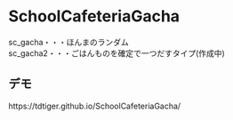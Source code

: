 # SchoolCafeteriaGacha<br>

sc_gacha・・・ほんまのランダム<br>
sc_gacha2・・・ごはんものを確定で一つだすタイプ(作成中)

<h2>デモ</h2>
https://tdtiger.github.io/SchoolCafeteriaGacha/
